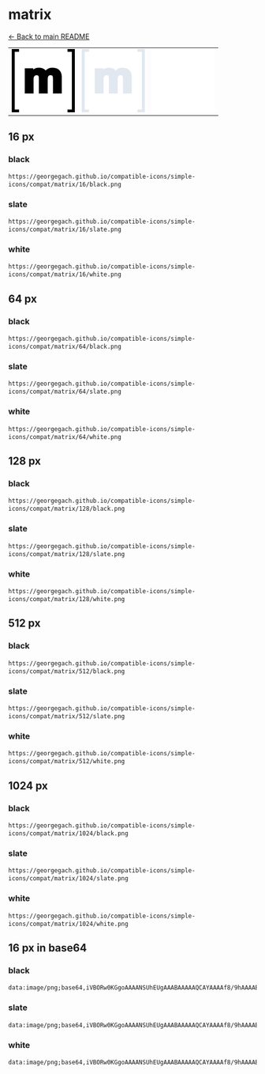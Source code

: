 # matrix

[← Back to main README](../../README.md)

<table><tr>
  <td><img src="./128/black.png" width="128" alt="matrix black icon" /></td>
  <td><img src="./128/slate.png" width="128" alt="matrix slate icon" /></td>
  <td><img src="./128/white.png" width="128" alt="matrix white icon" /></td>
</tr></table>

## 16 px

### black
```
https://georgegach.github.io/compatible-icons/simple-icons/compat/matrix/16/black.png
```

### slate
```
https://georgegach.github.io/compatible-icons/simple-icons/compat/matrix/16/slate.png
```

### white
```
https://georgegach.github.io/compatible-icons/simple-icons/compat/matrix/16/white.png
```

## 64 px

### black
```
https://georgegach.github.io/compatible-icons/simple-icons/compat/matrix/64/black.png
```

### slate
```
https://georgegach.github.io/compatible-icons/simple-icons/compat/matrix/64/slate.png
```

### white
```
https://georgegach.github.io/compatible-icons/simple-icons/compat/matrix/64/white.png
```

## 128 px

### black
```
https://georgegach.github.io/compatible-icons/simple-icons/compat/matrix/128/black.png
```

### slate
```
https://georgegach.github.io/compatible-icons/simple-icons/compat/matrix/128/slate.png
```

### white
```
https://georgegach.github.io/compatible-icons/simple-icons/compat/matrix/128/white.png
```

## 512 px

### black
```
https://georgegach.github.io/compatible-icons/simple-icons/compat/matrix/512/black.png
```

### slate
```
https://georgegach.github.io/compatible-icons/simple-icons/compat/matrix/512/slate.png
```

### white
```
https://georgegach.github.io/compatible-icons/simple-icons/compat/matrix/512/white.png
```

## 1024 px

### black
```
https://georgegach.github.io/compatible-icons/simple-icons/compat/matrix/1024/black.png
```

### slate
```
https://georgegach.github.io/compatible-icons/simple-icons/compat/matrix/1024/slate.png
```

### white
```
https://georgegach.github.io/compatible-icons/simple-icons/compat/matrix/1024/white.png
```

## 16 px in base64

### black
```
data:image/png;base64,iVBORw0KGgoAAAANSUhEUgAAABAAAAAQCAYAAAAf8/9hAAAABmJLR0QA/wD/AP+gvaeTAAAA0ElEQVQ4jc3TPU5CURAF4A+DFDYUREOD2pAQGjfgHnRL7IbCHdCyACjNq4yhgRihQk34Ke5AngQI8hpPcXNnJmd+zp0LX+j6O7rBlZ1B3iC7KEAGhROUd+w6rvCJBr7xinvcYojZsQQvaOESP1hijOtc4icMDo1QRg0rjFBFGx+YRhedPOGQBj08R8VJ3PsRuzk2wgZzLKKTlaTFImKlUzo4Gfs6mEviQSVXcRmxXyhJm9gM+0FS/A3veAx/X3rWO0mTYfiz7XEm/sEqU/A7rwHOKC5omzA0DQAAAABJRU5ErkJggg==
```

### slate
```
data:image/png;base64,iVBORw0KGgoAAAANSUhEUgAAABAAAAAQCAYAAAAf8/9hAAAABmJLR0QA/wD/AP+gvaeTAAABI0lEQVQ4jdWTO0oDYRSFv/vPmIQIPiIJQkwQbMTNaOkOXIfgTmws3IGtC9BSUkiC4pggM4qYhzP3WATBgBKilae7XM4H5z7oJtmol2RnLKhekp11k2xEL8k6i5q/QDrht+ZP/RkQfy1u+6+bQXmVEWmoeCvk8bjZXLm5fUi3I9F+r+h6p1Z7/hEQeXFusOtlllA0ySP33mPWl6ibUS1NSO/66f5WY/3q2wiGYsGGGQK/N2zVxJ5hT2CZsLYXHM+dgcFFLg6EUmEDCxwILgEshMZcgLuGJfcCJMCjvBgLLwAk2VzAIpoBSAAMCfi0aSWk8jRXcGDomgXMbCEEHRVYPVjoTiZrg1B9PsRg/Lbej5dfThxOY9NghvD/TzkIWr99Z0HrA4e/j3XAf8iWAAAAAElFTkSuQmCC
```

### white
```
data:image/png;base64,iVBORw0KGgoAAAANSUhEUgAAABAAAAAQCAYAAAAf8/9hAAAABmJLR0QA/wD/AP+gvaeTAAAA3ElEQVQ4jd3TPUoDQBAF4G8kWthYiGLjTyOIjRfwDnolb5PCG9jmAFpKKhEbg6hVEsE8i2wggpGona+aYWbevje7K8koSdcPkaSbZCRJ/6fDcyT9ld8Oz/Bngs58kmQH63jGLsZVdZvkAHu4qarXhQS4xBFW8YZJkkdszYiTnFXV9SILHWwieMAGjvGEl6biYn5g0Q6ucN6sDFrca7Xt7yzMMMR7UxKMWw61jIKl8ZWCISYtXps7cdJqn1BJ+lV1CElOTDd+h3uctr6e6bXuY1BVN62//w+esr9+5w+v8mc+ws8vfwAAAABJRU5ErkJggg==
```

